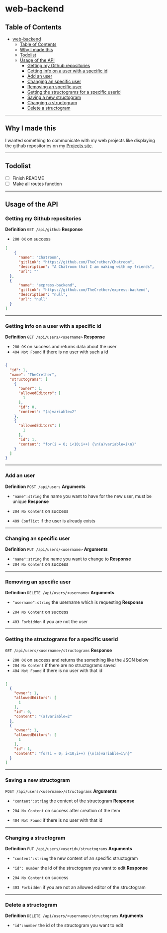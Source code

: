 # web-backend

## Table of Contents

- [web-backend](#web-backend)
  - [Table of Contents](#table-of-contents)
  - [Why I made this](#why-i-made-this)
  - [Todolist](#todolist)
  - [Usage of the API](#usage-of-the-api)
    - [Getting my Github repositories](#getting-my-github-repositories)
    - [Getting info on a user with a specific id](#getting-info-on-a-user-with-a-specific-id)
    - [Add an user](#add-an-user)
    - [Changing an specific user](#changing-an-specific-user)
    - [Removing an specific user](#removing-an-specific-user)
    - [Getting the structograms for a specific userid](#getting-the-structograms-for-a-specific-userid)
    - [Saving a new structogram](#saving-a-new-structogram)
    - [Changing a structogram](#changing-a-structogram)
    - [Delete a structogram](#delete-a-structogram)

---

## Why I made this

I wanted something to communicate with my web projects like displaying the github repositories on my [Projects site][1].

---

## Todolist

- [ ] Finish README
- [ ] Make all routes function

---

## Usage of the API

### Getting my Github repositories

**Definition**
`GET /api/github`
**Response**

- `200 OK` on success

```json
[
    {
      "name": "Chatroom",
      "gitlink": "https://github.com/TheCrether/Chatroom",
      "description": "A Chatroom that I am making with my friends",
      "url": ""
  },
  {
      "name": "express-backend",
      "gitlink": "https://github.com/TheCrether/express-backend",
      "description": "null",
      "url": "null"
  }
]
```

---

### Getting info on a user with a specific id

**Definition**
`GET /api/users/<username>`
**Response**

- `200 OK` on success and returns data about the user
- `404 Not Found` if there is no user with such a id

```json

{
  "id": 1,
  "name": "TheCrether",
  "structograms": [
    {
      "owner": 1,
      "allowedEditors": [
        1
      ],
      "id": 0,
      "content": "(a)variable=2"
    },
    {
      "allowedEditors": [
        1
      ],
      "id": 1,
      "content": "for(i = 0; i<10;i++) {\n(a)variable=i\n}"
    }
  ]
}
```

---

### Add an user

**Definition**
`POST /api/users`
**Arguments**

- `"name":string` the name you want to have for the new user, must be unique
**Response**

- `204 No Content` on success
- `409 Conflict` if the user is already exists

---

### Changing an specific user

**Definition**
`PUT /api/users/<username>`
**Arguments**

- `"name":string` the name you want to change to
**Response**
- `204 No Content` on success

---

### Removing an specific user

**Definition**
`DELETE /api/users/<username>`
**Arguments**

- `"username":string` the username which is requesting
**Response**

- `204 No Content` on success
- `403 Forbidden` if you are not the user

---

### Getting the structograms for a specific userid

`GET /api/users/<username>/structograms`
**Response**

- `200 OK` on success and returns the something like the JSON below
- `204 No Content` if there are no structograms saved
- `404 Not Found` if there is no user with that id

```json

[
  {
    "owner": 1,
    "allowedEditors": [
      1
    ],
    "id": 0,
    "content": "(a)variable=2"
  },
  {
    "owner": 1,
    "allowedEditors": [
      1
    ],
    "id": 1,
    "content": "for(i = 0; i<10;i++) {\n(a)variable=i\n}"
  }
]
```

---

### Saving a new structogram
`POST /api/users/<username>/structograms`
**Arguments**

- `"content":string` the content of the structogram
**Response**

- `204 No Content` on success after creation of the item
- `404 Not Found` if there is no user with that id

---

### Changing a structogram

**Definition**
`PUT /api/users/<userid>/structograms`
**Arguments**

- `"content":string` the new content of an specific structogram
- `"id": number` the id of the structogram you want to edit
**Response**

- `204 No Content` on success
- `403 Forbidden` if you are not an allowed editor of the structogram

---

### Delete a structogram

**Definition**
`DELETE /api/users/<username>/structograms`
**Arguments**

- `"id":number` the id of the structogram you want to edit

[1]: http://thecrether.net/projects
